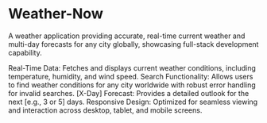 # Weather-Now
A  weather application providing accurate, real-time current weather and multi-day forecasts for any city globally, showcasing full-stack development capability.

Real-Time Data: Fetches and displays current weather conditions, including temperature, humidity, and wind speed.
Search Functionality: Allows users to find weather conditions for any city worldwide with robust error handling for invalid searches.
[X-Day] Forecast: Provides a detailed outlook for the next [e.g., 3 or 5] days.
Responsive Design: Optimized for seamless viewing and interaction across desktop, tablet, and mobile screens.
